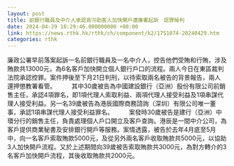 ```yaml
---
layout: post
title: 前銀行職員及中介人承認貪污助客人加快開戶遭廉署起訴　認罪候判
date: 2024-04-29 18:29:46.000000000 +08:00
link: https://news.rthk.hk/rthk/ch/component/k2/1751074-20240429.htm
categories: rthk
---
```


廉政公署早前落案起訴一名前銀行職員及一名中介人，控告他們受賄和行賄，涉及賄款共13000元，為6名客戶加快開立個人銀行戶口的流程。兩人今日在東區裁判法院承認控罪。案件押後至下月21日判刑，以待索取兩名被告的背景報告，兩人還押懲教署看管。
　　 
其中30歲被告為中國建設銀行（亞洲）股份有限公司前銷售主任，承認4項罪名，即1項代理人索取利益、兩項代理人接受利益及1項串謀代理人接受利益。另一名39歲被告為港辰國際商務諮詢（深圳）有限公司唯一董事，承認1項串謀代理人接受利益罪名。
　　 
案發時30歲被告是建行（亞洲）中環分行的銷售主任，負責處理個人戶口開立及客戶查詢。港辰是一間中介公司，為客戶提供商業秘書及安排銀行開戶等服務。案情透露，被告於去年4月底至5月中，向一名客戶索取賄款5000元，及從另外兩名客戶收取賄款共5000元，以協助3人加快開戶流程。又於上述期間向39歲被告索取賄款共3000元，為對方轉介的3名客戶加快開戶流程，其後收取賄款共2000元。
